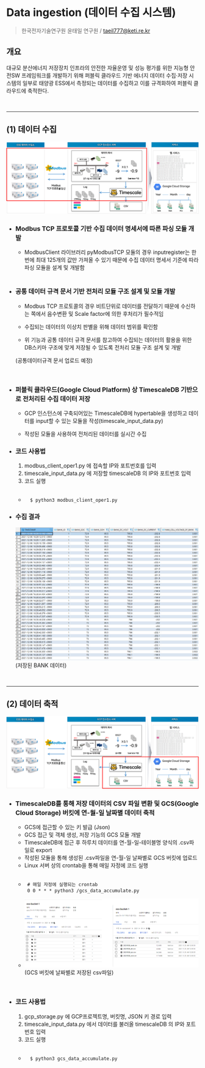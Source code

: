 # Data ingestion (데이터 수집 시스템)

> 한국전자기술연구원 윤태일 연구원 / taeil777@keti.re.kr


## 개요
  대규모 분산에너지 저장장치 인프라의 안전한 자율운영 및 성능 평가를 위한 지능형 안전SW 프레임워크를 개발하기 위해 퍼블릭 클라우드 기반 에너지 데이터 수집‧저장 시스템의 일부로 태양광 ESS에서 측정되는 데이터를 수집하고 이를 규격화하여 퍼블릭 클라우드에 축적한다.


</br>

-----



## (1) 데이터 수집  

![1](./image/데이터수집아키텍처_1.png)


  - ### Modbus TCP 프로토콜 기반 수집 데이터 명세서에 따른 파싱 모듈 개발 

    - ModbusClient 라이브러리 pyModbusTCP 모듈의 경우 inputregister는 한 번에 최대 125개의 값만 가져올 수 있기 때문에 수집 데이터 명세서 기준에 따라 파싱 모듈을 설계 및 개발함

    </br>


  - ### 공통 데이터 규격 문서 기반 전처리 모듈 구조 설계 및 모듈 개발 
    
    - Modbus TCP 프로토콜의 경우 비트단위로 데이터를 전달하기 때문에 수신하는 쪽에서 음수변환 및 Scale factor에 의한 후처리가 필수적임
    
    - 수집되는 데이터의 이상치 판별을 위해 데이터 범위를 확인함 

    - 위 기능과 공통 데이터 규격 문서를 참고하여 수집되는 데이터의 활용을 위한 DB스키마 구조에 맞게 저장될 수 있도록 전처리 모듈 구조 설계 및 개발

    (공통데이터규격 문서 업로드 예정)

    </br>

  - ### 퍼블릭 클라우드(Google Cloud Platform) 상 TimescaleDB 기반으로 전처리된 수집 데이터 저장

    - GCP 인스턴스에 구축되어있는 TimescaleDB에 hypertable을 생성하고 데이터를 input할 수 있는 모듈을 작성(timescale_input_data.py)

    - 작성된 모듈을 사용하여 전처리된 데이터를 실시간 수집 

   
  - ### 코드 사용법
    1. modbus_client_oper1.py 에 접속할 IP와 포트번호를 입력
    2. timescale_input_data.py 에 저장할 timescaleDB 의 IP와 포트번호 입력
    3. 코드 실행

    </br>

    - ```
        $ python3 modbus_client_oper1.py
        ```

  - ### 수집 결과
    ![2](./image/DB데이터저장.png)
   (저장된 BANK 데이터)

  </br>

-----

## (2) 데이터 축적

![1](./image/데이터수집아키텍처_2.png)

  - ### TimescaleDB를 통해 저장 데이터의 CSV 파일 변환 및 GCS(Google Cloud Storage) 버킷에 연-월-일 날짜별 데이터 축적
    - GCS에 접근할 수 있는 키 발급 (Json)
    - GCS 접근 및 객체 생성, 저장 기능의 GCS 모듈 개발
    - TimescaleDB에 접근 후 하루치 데이터를 연-월-일-테이블명 양식의 .csv파일로 export
    - 작성된 모듈을 통해 생성된 .csv파일을 연-월-일 날짜별로 GCS 버킷에 업로드
    - Linux 서버 상의 crontab을 통해 매일 자정에 코드 실행

    </br>

     - ```
        # 매일 자정에 실행되는 crontab 
        0 0 * * * python3 /gcs_data_accumulate.py
        ```

    - ![3](./image/gcs데이터.png)  
    (GCS 버킷에 날짜별로 저장된 csv파일)
  
    </br>


  - ### 코드 사용법
    1. gcp_storage.py 에 GCP프로젝트명, 버킷명, JSON 키 경로 입력
    2. timescale_input_data.py 에서 데이터를 불러올 timescaleDB 의 IP와 포트번호 입력
    3. 코드 실행

    </br>

    - ```
        $ python3 gcs_data_accumulate.py
        ```
    



